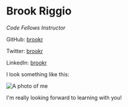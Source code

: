# Brook Riggio
_Code Fellows Instructor_

GitHub: [brookr](http://github.com/brookr)

Twitter: [brookr](http://twitter.com/brookr)

LinkedIn: [brookr](http://linkedin.com/in/brookr)

I look something like this:

![A photo of me](https://dl.dropboxusercontent.com/u/635532/Probrookr.jpeg)

I'm really looking forward to learning with you!
